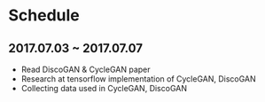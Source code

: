 # Schedule

## 2017.07.03 ~ 2017.07.07
* Read DiscoGAN & CycleGAN paper
* Research at tensorflow implementation of CycleGAN, DiscoGAN
* Collecting data used in CycleGAN, DiscoGAN
